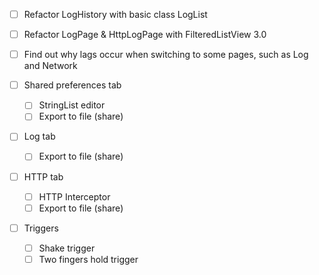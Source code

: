 
- [ ] Refactor LogHistory with basic class LogList<E>
- [ ] Refactor LogPage & HttpLogPage with FilteredListView 3.0
- [ ] Find out why lags occur when switching to some pages, such as Log and Network

- [ ] Shared preferences tab
  - [ ] StringList editor
  - [ ] Export to file (share)
- [ ] Log tab
  - [ ] Export to file (share)
- [ ] HTTP tab
  - [ ] HTTP Interceptor
  - [ ] Export to file (share)

- [ ] Triggers
  - [ ] Shake trigger
  - [ ] Two fingers hold trigger
